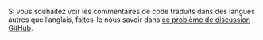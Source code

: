 Si vous souhaitez voir les commentaires de code traduits dans des langues autres que l’anglais, faites-le nous savoir dans [ce problème de discussion GitHub](https://github.com/MicrosoftDocs/feedback/issues/2515).